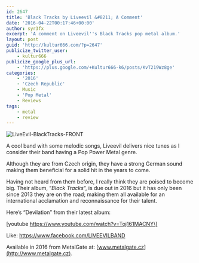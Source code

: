 ```yaml
---
id: 2647
title: 'Black Tracks by Liveevil &#8211; A Comment'
date: '2016-04-22T00:17:46+00:00'
author: syr3fx
excerpt: 'A comment on Liveevil''s Black Tracks pop metal album.'
layout: post
guid: 'http://kultur666.com/?p=2647'
publicize_twitter_user:
    - kultur666
publicize_google_plus_url:
    - 'https://plus.google.com/+Kultur666-k6/posts/KvT219Wz8ge'
categories:
    - '2016'
    - 'Czech Republic'
    - Music
    - 'Pop Metal'
    - Reviews
tags:
    - metal
    - review
---
```


![LiveEvil-BlackTracks-FRONT](http://localhost:8080/wp-content/uploads/2016/04/liveevil-blacktracks-front.jpg?w=680)

A cool band with some melodic songs, Liveevil delivers nice tunes as I consider their band having a Pop Power Metal genre.

Although they are from Czech origin, they have a strong German sound making them beneficial for a solid hit in the years to come.

Having not heard from them before, I really think they are poised to become big. Their album, “*Black Tracks*“, is due out in 2016 but it has only been since 2013 they are on the road; making them all available for an international acclamation and reconnaissance for their talent.

Here’s “Devilation” from their latest album:

\[youtube https://www.youtube.com/watch?v=Toj161MACNY\]

Like: <https://www.facebook.com/LIVEEVILBAND>

Available in 2016 from MetalGate at: [www.metalgate.cz](http://www.metalgate.cz).